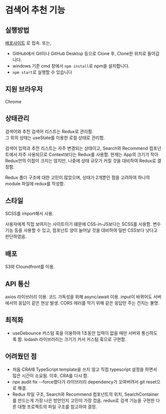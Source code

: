 # 검색어 추천 기능

## 실행방법

[배포사이트](localhost:3000) 로 접속. 또는,

 - GitHub에서 Git이나 GitHub Desktop 등으로 Clone 후, Clone한 위치로 들어갑니다.
 - windows 기준 cmd 창에서 `npm install`로 npm을 설치합니다.
 - `npm start`로 실행할 수 있습니다

## 지원 브라우저
Chrome

## 상태관리

검색어와 추천 검색어 리스트는 Redux로 관리함.  
그 외의 상태는 useState를 이용한 로컬 상태로 관리함.

검색어 입력과 추천 리스트는 자주 변경되는 상태이고, Search와 Recommend 컴포넌트에서 자주 사용되므로 Context보다는
Redux를 사용함. 현재는 App의 크기가 작아 Redux만의 이점이 크지는 않지만, 나중에 상태 규모가 커질 것을 대비하여 Redux로 결정함.

Redux 폴더 구조에 대한 고민이 많았으며, 상태가 2개뿐인 점을 고려하여 하나의 module 파일에 redux를 작성함.

## 스타일

SCSS를 import해서 사용.

사용자에게 직접 보여지는 사이트이기 떄문에 CSS-in-JS보다는 SCSS를 사용함.
변수 기능 등을 사용할 수 있고, 컴포넌트 양이 늘어날 것을 대비하여 일반 CSS보다 낫다고 판단하였음.

## 배포

S3와 Cloundfront를 이용.

## API 통신

axios 라이브러리 이용. 코드 가독성을 위해 async/await 이용.
input이 바뀌어도 서버에서의 응답이 같은 현상 발생. CORS 에러를 막기 위해 같은 응답만 주는 건지는 불명.

## 최적화

 - useDebounce 커스텀 훅을 이용하여 1초동안 입력이 없을 때만 서버와 통신하도록 함. lodash 라이브러리는 크기가 커서 커스텀 훅으로 구현함.

## 어려웠던 점
 - 처음 CRA때 TypeScript template을 쓰지 않고 직접 typescript 설정을 하면서 많은 시간이 소요됨. 이후, CRA를 다시 함.
 - npx audit fix --force했다가 라이브러리 dependency가 꼬여버려서 git reset으로 해결. 
 - Redux 파일 구조, Search와 Recommend 컴포넌트의 위치, SearchContainer를 만드는게 가장 나은 방안인지 고민이 가장 컸음. redux로 검색 기능을 구현한 다른 대형 프로젝트의 파일 구조를 참고하여 결정.
